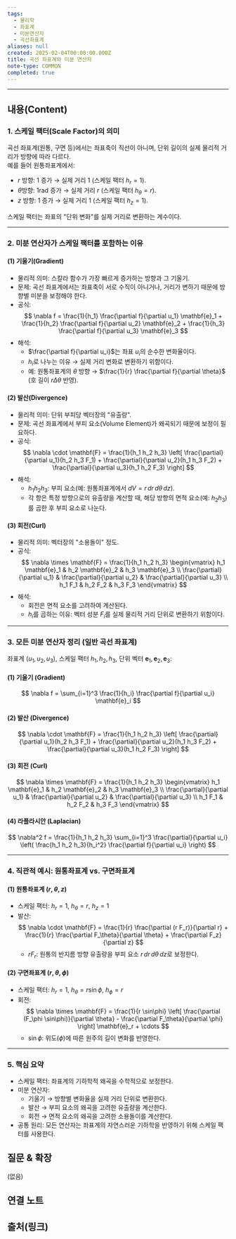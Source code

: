 ```yaml
---
tags:
  - 물리학
  - 좌표계
  - 미분연산자
  - 곡선좌표계
aliases: null
created: 2025-02-04T00:00:00.000Z
title: 곡선 좌표계와 미분 연산자
note-type: COMMON
completed: true
---
```


---

## 내용(Content)

### 1. 스케일 팩터(Scale Factor)의 의미

곡선 좌표계(원통, 구면 등)에서는 좌표축이 직선이 아니며, 단위 길이의 실제 물리적 거리가 방향에 따라 다르다.  
예를 들어 원통좌표계에서:
- $r$ 방향: 1 증가 → 실제 거리 1 (스케일 팩터 $h_r = 1$).
- $\theta$방향: 1rad 증가 → 실제 거리 $r$ (스케일 팩터 $h_\theta = r$).
- $z$ 방향: 1 증가 → 실제 거리 1 (스케일 팩터 $h_z = 1$).

스케일 팩터는 좌표의 "단위 변화"를 실제 거리로 변환하는 계수이다.

---

### 2. 미분 연산자가 스케일 팩터를 포함하는 이유
#### (1) 기울기(Gradient)
- 물리적 의미: 스칼라 함수가 가장 빠르게 증가하는 방향과 그 기울기.
- 문제: 곡선 좌표계에서는 좌표축이 서로 수직이 아니거나, 거리가 변하기 때문에 방향별 미분을 보정해야 한다.
- 공식:
  $$
  \nabla f = \frac{1}{h_1} \frac{\partial f}{\partial u_1} \mathbf{e}_1 + \frac{1}{h_2} \frac{\partial f}{\partial u_2} \mathbf{e}_2 + \frac{1}{h_3} \frac{\partial f}{\partial u_3} \mathbf{e}_3
  $$
- 해석:  
  - $\frac{\partial f}{\partial u_i}$는 좌표 $u_i$의 순수한 변화율이다.  
  - $h_i$로 나누는 이유 → 실제 거리 변화로 변환하기 위함이다.  
  - 예: 원통좌표계의 $\theta$ 방향 → $\frac{1}{r} \frac{\partial f}{\partial \theta}$ (호 길이 $r \Delta\theta$ 반영).

#### (2) 발산(Divergence)
- 물리적 의미: 단위 부피당 벡터장의 "유출량".
- 문제: 곡선 좌표계에서 부피 요소(Volume Element)가 왜곡되기 때문에 보정이 필요하다.
- 공식:
  $$
  \nabla \cdot \mathbf{F} = \frac{1}{h_1 h_2 h_3} \left[ \frac{\partial}{\partial u_1}(h_2 h_3 F_1) + \frac{\partial}{\partial u_2}(h_1 h_3 F_2) + \frac{\partial}{\partial u_3}(h_1 h_2 F_3) \right]
  $$
- 해석:  
  - $h_1 h_2 h_3$: 부피 요소(예: 원통좌표계에서 $dV = r \, dr \, d\theta \, dz$).  
  - 각 항은 특정 방향으로의 유출량을 계산할 때, 해당 방향의 면적 요소(예: $h_2 h_3$)를 곱한 후 부피 요소로 나눈다.

#### (3) 회전(Curl)
- 물리적 의미: 벡터장의 "소용돌이" 정도.
- 공식:
  $$
  \nabla \times \mathbf{F} = \frac{1}{h_1 h_2 h_3} \begin{vmatrix}
  h_1 \mathbf{e}_1 & h_2 \mathbf{e}_2 & h_3 \mathbf{e}_3 \\
  \frac{\partial}{\partial u_1} & \frac{\partial}{\partial u_2} & \frac{\partial}{\partial u_3} \\
  h_1 F_1 & h_2 F_2 & h_3 F_3
  \end{vmatrix}
  $$
- 해석:  
  - 회전은 면적 요소를 고려하여 계산된다.  
  - $h_i$를 곱하는 이유: 벡터 성분 $F_i$를 실제 물리적 거리 단위로 변환하기 위함이다.

---

### 3. 모든 미분 연산자 정리 (일반 곡선 좌표계)
좌표계 $(u_1, u_2, u_3)$, 스케일 팩터 $h_1, h_2, h_3$, 단위 벡터 $\mathbf{e}_1, \mathbf{e}_2, \mathbf{e}_3$:

#### (1) 기울기 (Gradient)
$$
\nabla f = \sum_{i=1}^3 \frac{1}{h_i} \frac{\partial f}{\partial u_i} \mathbf{e}_i
$$

#### (2) 발산 (Divergence)
$$
\nabla \cdot \mathbf{F} = \frac{1}{h_1 h_2 h_3} \left[ \frac{\partial}{\partial u_1}(h_2 h_3 F_1) + \frac{\partial}{\partial u_2}(h_1 h_3 F_2) + \frac{\partial}{\partial u_3}(h_1 h_2 F_3) \right]
$$

#### (3) 회전 (Curl)
$$
\nabla \times \mathbf{F} = \frac{1}{h_1 h_2 h_3} \begin{vmatrix}
h_1 \mathbf{e}_1 & h_2 \mathbf{e}_2 & h_3 \mathbf{e}_3 \\
\frac{\partial}{\partial u_1} & \frac{\partial}{\partial u_2} & \frac{\partial}{\partial u_3} \\
h_1 F_1 & h_2 F_2 & h_3 F_3
\end{vmatrix}
$$

#### (4) 라플라시안 (Laplacian)
$$
\nabla^2 f = \frac{1}{h_1 h_2 h_3} \sum_{i=1}^3 \frac{\partial}{\partial u_i} \left( \frac{h_1 h_2 h_3}{h_i^2} \frac{\partial f}{\partial u_i} \right)
$$

---

### 4. 직관적 예시: 원통좌표계 vs. 구면좌표계
#### (1) 원통좌표계 $(r, \theta, z)$
- 스케일 팩터: $h_r = 1$, $h_\theta = r$, $h_z = 1$
- 발산:
  $$
  \nabla \cdot \mathbf{F} = \frac{1}{r} \frac{\partial (r F_r)}{\partial r} + \frac{1}{r} \frac{\partial F_\theta}{\partial \theta} + \frac{\partial F_z}{\partial z}
  $$
  - $r F_r$: 원통의 반지름 방향 유출량을 부피 요소 $r \, dr \, d\theta \, dz$로 보정한다.

#### (2) 구면좌표계 $(r, \theta, \phi)$
- 스케일 팩터: $h_r = 1$, $h_\theta = r \sin\phi$, $h_\phi = r$
- 회전:
  $$
  \nabla \times \mathbf{F} = \frac{1}{r \sin\phi} \left[ \frac{\partial (F_\phi \sin\phi)}{\partial \theta} - \frac{\partial F_\theta}{\partial \phi} \right] \mathbf{e}_r + \cdots
  $$
  - $\sin\phi$: 위도($\phi$)에 따른 원주의 길이 변화를 반영한다.

---

### 5. 핵심 요약
- 스케일 팩터: 좌표계의 기하학적 왜곡을 수학적으로 보정한다.
- 미분 연산자:  
  - 기울기 → 방향별 변화율을 실제 거리 단위로 변환한다.  
  - 발산 → 부피 요소의 왜곡을 고려한 유출량을 계산한다.  
  - 회전 → 면적 요소의 왜곡을 고려한 소용돌이를 계산한다.  
- 공통 원리: 모든 연산자는 좌표계의 자연스러운 기하학을 반영하기 위해 스케일 팩터를 사용한다.

## 질문 & 확장

(없음)

## 연결 노트

## 출처(링크)
